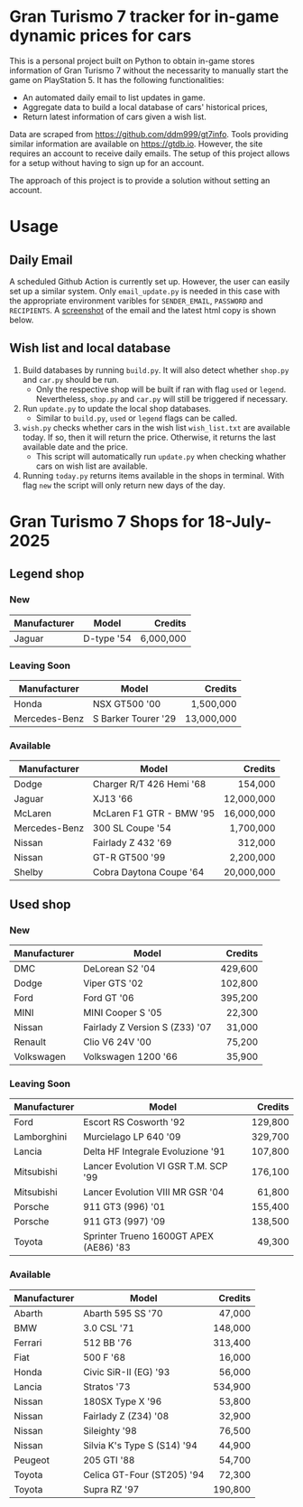 # Gran Turismo 7 tracker for in-game dynamic prices for cars

This is a personal project built on Python to obtain in-game stores information of Gran Turismo 7 without the necessarity to manually start the game on PlayStation 5. It has the following functionalities:

- An automated daily email to list updates in game.
- Aggregate data to build a local database of cars' historical prices,
- Return latest information of cars given a wish list.

Data are scraped from https://github.com/ddm999/gt7info. Tools providing similar information are available on https://gtdb.io. However, the site requires an account to receive daily emails. The setup of this project allows for a setup without having to sign up for an account.

The approach of this project is to provide a solution without setting an account.

# Usage

## Daily Email

A scheduled Github Action is currently set up. However, the user can easily set up a similar system. Only `email_update.py` is needed in this case with the appropriate environment varibles for `SENDER_EMAIL`, `PASSWORD` and `RECIPIENTS`. A [screenshot](https://raw.githubusercontent.com/marcohoucheng/Gran-Turismo-7-Price-Tracker/main/data/email_screenshot.png) of the email and the latest html copy is shown below.

## Wish list and local database

1. Build databases by running `build.py`. It will also detect whether `shop.py` and `car.py` should be run.
    - Only the respective shop will be built if ran with flag `used` or `legend`. Nevertheless, `shop.py` and `car.py` will still be triggered if necessary.
2. Run `update.py` to update the local shop databases.
    - Similar to `build.py`, `used` or `legend` flags can be called.
3. `wish.py` checks whether cars in the wish list `wish_list.txt` are available today. If so, then it will return the price. Otherwise, it returns the last available date and the price.
    - This script will automatically run `update.py` when checking whather cars on wish list are available.
4. Running `today.py` returns items available in the shops in terminal. With flag `new` the script will only return new days of the day.


# Gran Turismo 7 Shops for 18-July-2025



## Legend shop

### New
 | Manufacturer | Model | Credits |
 | --- | --- | --: |
|Jaguar|D-type '54|6,000,000|

### Leaving Soon
 | Manufacturer | Model | Credits |
 | --- | --- | --: |
|Honda|NSX GT500 '00|1,500,000|
|Mercedes-Benz|S Barker Tourer '29|13,000,000|

### Available
 | Manufacturer | Model | Credits |
 | --- | --- | --: |
|Dodge|Charger R/T 426 Hemi '68|154,000|
|Jaguar|XJ13 '66|12,000,000|
|McLaren|McLaren F1 GTR - BMW '95|16,000,000|
|Mercedes-Benz|300 SL Coupe '54|1,700,000|
|Nissan|Fairlady Z 432 '69|312,000|
|Nissan|GT-R GT500 '99|2,200,000|
|Shelby|Cobra Daytona Coupe '64|20,000,000|


## Used shop

### New
 | Manufacturer | Model | Credits |
 | --- | --- | --: |
|DMC|DeLorean S2 '04|429,600|
|Dodge|Viper GTS '02|102,800|
|Ford|Ford GT '06|395,200|
|MINI|MINI Cooper S '05|22,300|
|Nissan|Fairlady Z Version S (Z33) '07|31,000|
|Renault|Clio V6 24V '00|75,200|
|Volkswagen|Volkswagen 1200 '66|35,900|

### Leaving Soon
 | Manufacturer | Model | Credits |
 | --- | --- | --: |
|Ford|Escort RS Cosworth '92|129,800|
|Lamborghini|Murcielago LP 640 '09|329,700|
|Lancia|Delta HF Integrale Evoluzione '91|107,800|
|Mitsubishi|Lancer Evolution VI GSR T.M. SCP '99|176,100|
|Mitsubishi|Lancer Evolution VIII MR GSR '04|61,800|
|Porsche|911 GT3 (996) '01|155,400|
|Porsche|911 GT3 (997) '09|138,500|
|Toyota|Sprinter Trueno 1600GT APEX (AE86) '83|49,300|

### Available
 | Manufacturer | Model | Credits |
 | --- | --- | --: |
|Abarth|Abarth 595 SS '70|47,000|
|BMW|3.0 CSL '71|148,000|
|Ferrari|512 BB '76|313,400|
|Fiat|500 F '68|16,000|
|Honda|Civic SiR-II (EG) '93|56,000|
|Lancia|Stratos '73|534,900|
|Nissan|180SX Type X '96|53,800|
|Nissan|Fairlady Z (Z34) '08|32,900|
|Nissan|Sileighty '98|76,500|
|Nissan|Silvia K's Type S (S14) '94|44,900|
|Peugeot|205 GTI '88|54,700|
|Toyota|Celica GT-Four (ST205) '94|72,300|
|Toyota|Supra RZ '97|190,800|
